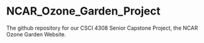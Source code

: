 # NCAR_Ozone_Garden_Project
The github repository for our CSCI 4308 Senior Capstone Project, the NCAR Ozone Garden Website.
